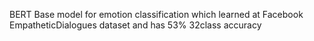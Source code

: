BERT Base model for emotion classification which learned at Facebook EmpatheticDialogues dataset and has 53% 32class accuracy
